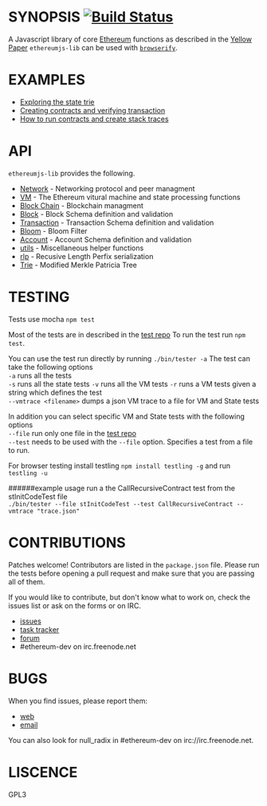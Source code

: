 SYNOPSIS [![Build Status](https://travis-ci.org/ethereum/ethereumjs-lib.svg?branch=master)](https://travis-ci.org/ethereum/ethereumjs-lib)
===========

A Javascript library of core [Ethereum](http://Ethereum.org) functions as described in the [Yellow Paper](https://github.com/ethereum/yellowpaper) `ethereumjs-lib` can be used with [`browserify`](http://browserify.org/). 

# EXAMPLES
 - [Exploring the state trie](https://wanderer.github.io/ethereum/nodejs/code/2014/05/21/using-ethereums-tries-with-node/)
 - [Creating contracts and verifying transaction](https://wanderer.github.io/ethereum/2014/06/14/creating-and-verifying-transaction-with-node/)
 - [How to run contracts and create stack traces](https://wanderer.github.io/ethereum/nodejs/code/2014/08/12/running-contracts-with-vm/)

# API
`ethereumjs-lib` provides the following.

 - [Network](./docs/networking.md) - Networking protocol and peer managment
 - [VM](./docs/VM.md) - The Ethereum vitural machine and state processing functions
 - [Block Chain](./docs/blockchain.md) - Blockchain managment
 - [Block](./docs/block.md) - Block Schema definition and validation
 - [Transaction](./docs/transaction.md) - Transaction Schema definition and validation
 - [Bloom](./docs/bloom.md) - Bloom Filter
 - [Account](./docs/account.md) - Account Schema definition and validation
 - [utils](./docs/utils.md) - Miscellaneous helper functions
 - [rlp](https://github.com/wanderer/rlp) - Recusive Length Perfix serialization
 - [Trie](https://github.com/wanderer/merkle-patricia-tree) - Modified Merkle Patricia Tree

# TESTING
Tests use mocha
`npm test`

Most of the tests are in described in the [test repo](https://github.com/ethereum/tests)
To run the test run `npm test`. 

You can use the test run directly by running `./bin/tester -a` 
The test can take the following options  
`-a` runs all the tests  
`-s` runs all the state tests
`-v` runs all the VM tests 
`-r` runs a VM tests given a string which defines the test   
`--vmtrace <filename>` dumps a json VM trace to a file for VM and State tests  

In addition you can select specific VM and State tests with the following options    
`--file` run only one file in the [test repo](https://github.com/ethereum/tests)  
`--test` needs to be used with the `--file` option. Specifies a test from a file to run.  

For browser testing install testling `npm install testling -g` and run  
`testling -u`

######example usage
run a the CallRecursiveContract test from the stInitCodeTest file  
`./bin/tester --file stInitCodeTest --test CallRecursiveContract --vmtrace "trace.json"`

# CONTRIBUTIONS

Patches welcome! Contributors are listed in the `package.json` file.
Please run the tests before opening a pull request and make sure that you are
passing all of them.

If you would like to contribute, but don't know what to work on, check
the issues list or ask on the forms or on IRC.

* [issues](http://github.com/ethereum/ethereumjs-lib/issues)
* [task tracker](https://waffle.io/ethereum/ethereumjs-lib)
* [forum](https://forum.ethereum.org/categories/node-ethereum)
* #ethereum-dev on irc.freenode.net

# BUGS

When you find issues, please report them:

* [web](http://github.com/ethereum/ethereumjs-tools/issues)
* [email](mailto:mb@ethdev.com)

You can also look for null_radix in #ethereum-dev on irc://irc.freenode.net. 

# LISCENCE
GPL3

